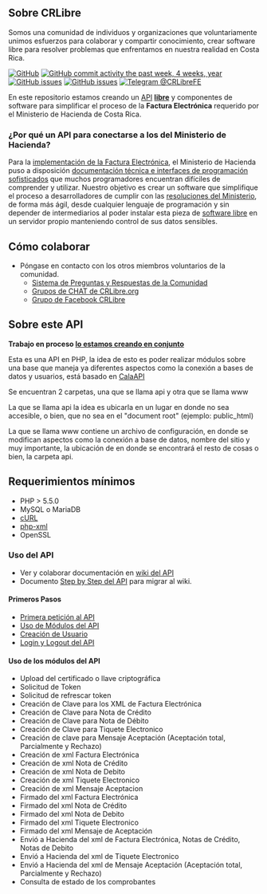 ## Sobre CRLibre
Somos una comunidad de individuos y organizaciones que voluntariamente unimos esfuerzos para colaborar y compartir conocimiento, crear software libre para resolver problemas que enfrentamos en nuestra realidad en Costa Rica.


[![GitHub](https://img.shields.io/github/license/CRLibre/API_Hacienda.svg)](https://github.com/CRLibre/API_Hacienda/blob/master/LICENSE) 
[![GitHub commit activity the past week, 4 weeks, year](https://img.shields.io/github/commit-activity/y/CRLibre/API_Hacienda.svg?logo=github)](https://github.com/CRLibre/API_Hacienda/commits/master) 
[![GitHub issues](https://img.shields.io/github/issues-raw/CRLibre/API_Hacienda.svg)](https://github.com/CRLibre/API_Hacienda/issues) 
[![GitHub issues](https://img.shields.io/github/issues-pr/CRLibre/API_Hacienda.svg)](https://github.com/CRLibre/API_Hacienda/pulls) [![Telegram @CRLibreFE](https://img.shields.io/badge/Telegram-%40CRLibreFE-blue.svg?logo=telegram)](https://crlibre.org/chats/)

En este repositorio estamos creando un [API](https://es.wikipedia.org/wiki/Interfaz_de_programaci%C3%B3n_de_aplicaciones "Interfaz de programación de aplicaciones, del inglés Application Programming Interface es un conjunto de subrutinas, funciones y procedimientos que ofrece una pieza de software para ser utilizado por otro software") **[libre](https://es.wikipedia.org/wiki/Software_libre "El software libre es todo programa informático cuyo código fuente puede ser estudiado, modificado, y utilizado libremente con cualquier fin y redistribuido con o sin cambios o mejoras")** y componentes de software para simplificar el proceso de la **Factura Electrónica** requerido por el Ministerio de Hacienda de Costa Rica.

### ¿Por qué un API para conectarse a los del Ministerio de Hacienda?
Para la [implementación de la Factura Electrónica](https://www.hacienda.go.cr/contenido/14350-factura-electronica), el Ministerio de Hacienda puso a disposición [documentación técnica e interfaces de programación sofisticados](https://tribunet.hacienda.go.cr/FormatosYEstructurasXML.jsp) que muchos programadores encuentran difíciles de comprender y utilizar. Nuestro objetivo es crear un software que simplifique el proceso a desarrolladores de cumplir con las [resoluciones del Ministerio](https://tribunet.hacienda.go.cr/docs/esquemas/2016/v4.2/ResolucionComprobantesElectronicosDGT-R-48-2016_4.2.pdf), de forma más ágil, desde cualquier lenguaje de programación y sin depender de intermediarios al poder instalar esta pieza de [software libre](https://es.wikipedia.org/wiki/Software_libre) en un servidor propio manteniendo control de sus datos sensibles.


## Cómo colaborar

* Póngase en contacto con los otros miembros voluntarios de la comunidad.
   * [Sistema de Preguntas y Respuestas de la Comunidad](https://crlibre.org/qa/)
   * [Grupos de CHAT de CRLibre.org](https://crlibre.org/chats/)
   * [Grupo de Facebook CRLibre](https://www.facebook.com/groups/105812240170199/)

## Sobre este API

**Trabajo en proceso [lo estamos creando en conjunto](CONTRIBUTING.md)**

Esta es una API en PHP, la idea de esto es poder realizar módulos sobre una base que maneja ya diferentes aspectos como la conexión a bases de datos y usuarios, está basado en [CalaAPI](https://github.com/CRLibre/CalaAPI)

Se encuentran 2 carpetas, una que se llama api y otra que se llama www

La que se llama api la idea es ubicarla en un lugar en donde no sea accesible, o bien, que no sea en el "document root" (ejemplo: public_html)

La que se llama www contiene un archivo de configuración, en donde se modifican aspectos como la conexión a base de datos, nombre del sitio y muy importante, la ubicación de en donde se encontrará el resto de cosas o bien, la carpeta api.

## Requerimientos mínimos

* PHP > 5.5.0
* MySQL o MariaDB
* [cURL](http://php.net/manual/en/book.curl.php)
* [php-xml](http://php.net/manual/en/book.simplexml.php)
* OpenSSL

### Uso del API
* Ver y colaborar documentación en [wiki del API](https://github.com/CRLibre/API_Hacienda/wiki "Wiki CRLibre API_Hacienda")
* Documento [Step by Step del API](https://crlibre.org/wp-content/uploads/2018/08/586abf6db6fc1117b60b2753-280x124.png) para migrar al wiki.

#### Primeros Pasos
* [Primera petición al API](https://github.com/CRLibre/API_Hacienda/wiki/Primera-petici%C3%B3n-al-API)
* [Uso de Módulos del API](https://github.com/CRLibre/API_Hacienda/wiki/Uso-de-M%C3%B3dulos-del-API)
* [Creación de Usuario](https://github.com/CRLibre/API_Hacienda/wiki/Creaci%C3%B3n-de-Usuario)
* [Login y Logout del API](https://github.com/CRLibre/API_Hacienda/wiki/Login-y-Logout-del-API)

#### Uso de los módulos del API
* Upload del certificado o llave criptográfica
* Solicitud de Token
* Solicitud de refrescar token
* Creación de Clave para los XML de Factura Electrónica
* Creación de Clave para Nota de Crédito
* Creación de Clave para Nota de Débito
* Creación de Clave para Tiquete Electronico
* Creación de clave para Mensaje Aceptación (Aceptación total, Parcialmente y Rechazo)
* Creación de xml Factura Electrónica
* Creación de xml Nota de Crédito
* Creación de xml Nota de Debito
* Creación de xml Tiquete Electronico
* Creación de xml Mensaje Aceptacion
* Firmado del xml Factura Electrónica
* Firmado del xml Nota de Crédito
* Firmado del xml Nota de Debito
* Firmado del xml Tiquete Electronico
* Firmado del xml Mensaje de Aceptación
* Envió a Hacienda del xml de Factura Electrónica, Notas de Crédito, Notas de Debito
* Envió a Hacienda del xml de Tiquete Electronico
* Envió a Hacienda del xml de Mensaje Aceptación (Aceptación total, Parcialmente y Rechazo)
* Consulta de estado de los comprobantes
